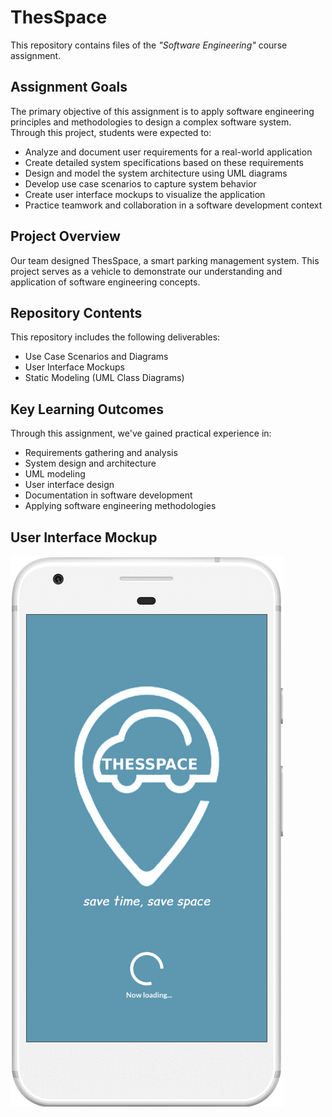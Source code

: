 # ThesSpace
This repository contains files of the *"Software Engineering"* course assignment.

## Assignment Goals
The primary objective of this assignment is to apply software engineering principles and methodologies to design a complex software system. Through this project, students were expected to:
- Analyze and document user requirements for a real-world application
- Create detailed system specifications based on these requirements
- Design and model the system architecture using UML diagrams
- Develop use case scenarios to capture system behavior
- Create user interface mockups to visualize the application
- Practice teamwork and collaboration in a software development context

## Project Overview
Our team designed ThesSpace, a smart parking management system. This project serves as a vehicle to demonstrate our understanding and application of software engineering concepts.

## Repository Contents
This repository includes the following deliverables:
- Use Case Scenarios and Diagrams
- User Interface Mockups
- Static Modeling (UML Class Diagrams)

## Key Learning Outcomes
Through this assignment, we've gained practical experience in:
- Requirements gathering and analysis
- System design and architecture
- UML modeling
- User interface design
- Documentation in software development
- Applying software engineering methodologies

## User Interface Mockup

![](gui_animated.gif)